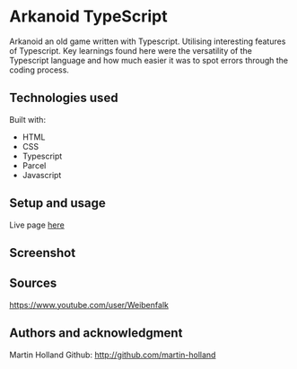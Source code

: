 # Arkanoid TypeScript

Arkanoid an old game written with Typescript. Utilising interesting features of Typescript. Key learnings found here were the versatility of the Typescript language and how much easier it was to spot errors through the coding process.

## Technologies used

Built with:

- HTML
- CSS
- Typescript
- Parcel
- Javascript

## Setup and usage

Live page [here](https://arkanoid-mh.netlify.app/)

## Screenshot

## Sources

https://www.youtube.com/user/Weibenfalk

## Authors and acknowledgment

Martin Holland
Github: http://github.com/martin-holland
